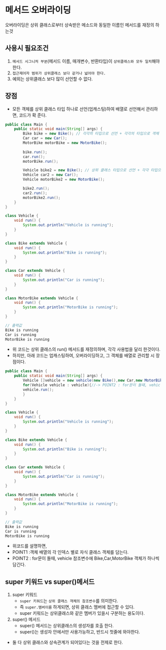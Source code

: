 # 메서드 오버라이딩
오버라이딩은 상위 클래스로부터 상속받은 메소드와 동일한 이름인 메서드를 재정의 하는것

## 사용시 필요조건
1. `메서드 시그니처 부분`(메서드 이름, 매개변수, 반환타입)이 `상위클래스와 모두 일치`해야한다.
2. `접근제어자 범위가 상위클래스 보다 같거나 넓어야 한다.`
3. 예외는 상위클래스 보다 많이 선언할 수 없다.

## 장점
- 모든 객체를 상위 클래스 타입 하나로 선언(업캐스팅)하여 배열로 선언해서 관리하면, 코드가 확 준다.
```java
public class Main {
    public static void main(String[] args) {
        Bike bike = new Bike(); // 각각의 타입으로 선언 + 각각의 타입으로 객체 생성
        Car car = new Car();
        MotorBike motorBike = new MotorBike();
        
	    bike.run();
        car.run();
        motorBike.run();

	    Vehicle bike2 = new Bike(); // 상위 클래스 타입으로 선언 + 각각 타입으로 객체 생성
        Vehicle car2 = new Car();
        Vehicle motorBike2 = new MotorBike();

        bike2.run();
        car2.run();
        motorBike2.run();
    }
}

class Vehicle {
    void run() {
        System.out.println("Vehicle is running");
    }
}

class Bike extends Vehicle {
    void run() {
        System.out.println("Bike is running");
    }
}

class Car extends Vehicle {
    void run() {
        System.out.println("Car is running");
    }
}

class MotorBike extends Vehicle {
    void run() {
        System.out.println("MotorBike is running");
    }
}

// 출력값
Bike is running
Car is running
MotorBike is running
```
- 위 코드는 상위 클래스의 run() 메서드를 재정의하며, 각각 사용법을 달리 한것이다.
- 하지만, 아래 코드는 업캐스팅하여, 오버라이딩하고, 그 객체를 배열로 관리할 시 장점이다.
```java
public class Main {
    public static void main(String[] args) {
        Vehicle []vehicle = new vehicle(new Bike(),new Car,new MotorBike());//-> POINT1 :객체 배열의 각 인덱스 별로 자식 클래스 객체를 담는다.
        for(Vehicle vehicle : vehicle){//-> POINT2 : for문이 돌때, vehicle 참조변수에 Bike,Car,MotorBike 객체가 하나씩 담긴다.
        vehicle.run();
        }
    }
}

class Vehicle {
    void run() {
        System.out.println("Vehicle is running");
    }
}

class Bike extends Vehicle {
    void run() {
        System.out.println("Bike is running");
    }
}

class Car extends Vehicle {
    void run() {
        System.out.println("Car is running");
    }
}

class MotorBike extends Vehicle {
    void run() {
        System.out.println("MotorBike is running");
    }
}

// 출력값
Bike is running
Car is running
MotorBike is running
```
- 위코드를 설명하면,
- POINT1 :객체 배열의 각 인덱스 별로 자식 클래스 객체를 담는다.
- POINT2 : for문이 돌때, vehicle 참조변수에 Bike,Car,MotorBike 객체가 하나씩 담긴다.

## super 키워드 vs super()메서드
1. super 키워드
    - `super 키워드`는 `상위 클래스 객체의 참조변수`를 의미한다.
    - 즉 `super.멤버이름`  하게되면, 상위 클래스 멤버에 접근할 수 있다.
    - super 키워드는 상위클래스와 같은 멤버가 있을시 구분하는 용도이다.
2. super() 메서드
    - super() 메서드는 상위클래스의 생성자를 호출 한다.
    - super()는 생성자 안에서만 사용가능하고, 반드시 첫줄에 와야한다.
- 둘 다 상위 클래스와 상속관계가 되어있다는 것을 전제로 한다.
